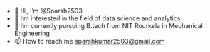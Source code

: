 - 👋 Hi, I’m @Sparsh2503
- 👀 I’m interested in the field of data science and analytics 
- 🌱 I’m currently pursuing B.tech from NIT Rourkela in Mechanical Engineering 
- 📫 How to reach me sparshkumar2503@gmail.com

<!---
Sparsh2503/Sparsh2503 is a ✨ special ✨ repository because its `README.md` (this file) appears on your GitHub profile.
You can click the Preview link to take a look at your changes.
--->
